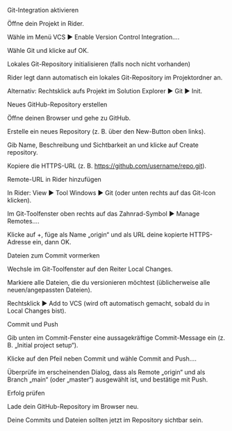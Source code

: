 Git-Integration aktivieren

Öffne dein Projekt in Rider.

Wähle im Menü VCS ▶ Enable Version Control Integration….

Wähle Git und klicke auf OK.

Lokales Git-Repository initialisieren (falls noch nicht vorhanden)

Rider legt dann automatisch ein lokales Git-Repository im Projektordner an.

Alternativ: Rechtsklick aufs Projekt im Solution Explorer ▶ Git ▶ Init.

Neues GitHub-Repository erstellen

Öffne deinen Browser und gehe zu GitHub.

Erstelle ein neues Repository (z. B. über den New-Button oben links).

Gib Name, Beschreibung und Sichtbarkeit an und klicke auf Create repository.

Kopiere die HTTPS-URL (z. B. https://github.com/username/repo.git).

Remote-URL in Rider hinzufügen

In Rider: View ▶ Tool Windows ▶ Git (oder unten rechts auf das Git-Icon klicken).

Im Git-Toolfenster oben rechts auf das Zahnrad-Symbol ▶ Manage Remotes….

Klicke auf +, füge als Name „origin“ und als URL deine kopierte HTTPS-Adresse ein, dann OK.

Dateien zum Commit vormerken

Wechsle im Git-Toolfenster auf den Reiter Local Changes.

Markiere alle Dateien, die du versionieren möchtest (üblicherweise alle neuen/angepassten Dateien).

Rechtsklick ▶ Add to VCS (wird oft automatisch gemacht, sobald du in Local Changes bist).

Commit und Push

Gib unten im Commit-Fenster eine aussagekräftige Commit-Message ein (z. B. „Initial project setup“).

Klicke auf den Pfeil neben Commit und wähle Commit and Push….

Überprüfe im erscheinenden Dialog, dass als Remote „origin“ und als Branch „main“ (oder „master“) ausgewählt ist, und bestätige mit Push.

Erfolg prüfen

Lade dein GitHub-Repository im Browser neu.

Deine Commits und Dateien sollten jetzt im Repository sichtbar sein.
